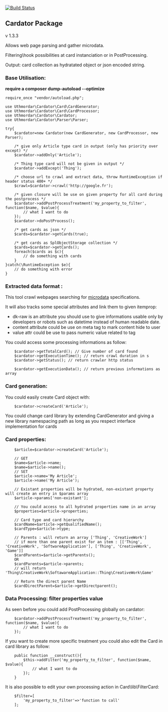 [![Build Status](https://travis-ci.org/Uthmordar/cardator.svg)](https://travis-ci.org/Uthmordar/cardator)

## Cardator Package

v 1.3.3

Allows web page parsing and gather microdata.

Filtering\hook possibilities at card instanciation or in PostProcessing.

Output: card collection as hydratated object or json encoded string.

### Base Utilisation:

**require a composer dump-autoload --optimize** 

```
require_once "vendor/autoload.php";

use Uthmordar\Cardator\Card\CardGenerator;
use Uthmordar\Cardator\Card\CardProcessor;
use Uthmordar\Cardator\Cardator;
use Uthmordar\Cardator\Parser\Parser;

try{
    $cardator=new Cardator(new CardGenerator, new CardProcessor, new Parser);

    /* give only Article type card in output (only has priority over except) */
    $cardator->addOnly('Article');

    /* Thing type card will not be given in output */
    $cardator->addExcept('Thing');

    /* choose url to crawl and extract data, throw RuntimeException if header status 400+ */
    $crawl=$cardator->crawl('http://google.fr');
    
    /* given closure will be use on given property for all card during the postprocess */
    $cardator->addPostProcessTreatment('my_property_to_filter', function($name, $value){
        // what I want to do
    });
    $cardator->doPostProcess();
    
    /* get cards as json */
    $cards=$cardator->getCards(true);
    
    /* get cards as SplObjectStorage collection */
    $cards=$cardator->getCards();
    foreach($cards as $c){
        // do something with cards
    }
}catch(\RuntimeException $e){
    // do something with error 
}

```

### Extracted data format :

This tool crawl webpages searching for [microdata](https://html.spec.whatwg.org/multipage/microdata.html) specifications.

It will also tracks some special attributes and link them to given itemprop:
  * dk-raw is an attribute you should use to give informations usable only by developers or robots such as datetime instead of human readable date.
  * content attribute could be use on meta tag to mark content hide to user
  * value attr could be use to pass numeric value related to tag 


You could access some processing informations as follow:

```
    $cardator->getTotalCard(); // Give number of card found
    $cardator->getExecutionTime(); // return crawl duration in s
    $cardator->getStatus(); // return crawler http status

    $cardator->getExecutionData(); // return previous informations as array
```


### Card generation:

You could easily create Card object with:

```
    $cardator->createCard('Article');
```

You could change card library by extending CardGenerator and giving a new library namespacing path as long as you respect interface implementation for cards 


### Card properties:

```
    $article=$cardator->createCard('Article');
    
    // GET
    $name=$article->name;
    $name=$article->name();
    // SET
    $article->name='My Article';
    $article->name('My Article');

    // Existant properties will be hydrated, non-existant property will create an entry in $params array
    $article->params['non-existant'];

    // You could access to all hydrated properties name in an array
    $properties=$article->properties;

    // Card type and card hierarchy
    $cardName=$article->getQualifiedName();
    $cardType=$article->type;

    // Parents : will return an array ['Thing', 'CreativeWork']
    // if more than one parent exist for an item : [['Thing', 'CreativeWork', 'SoftwareApplication'], ['Thing', 'CreativeWork', 'Game']]
    $cardParents=$article->getParents();
    OR 
    $cardParents=$article->parents;
    // will return 'Thing\CreativeWork\SoftawareApplication::Thing\CreativeWork\Game'

    // Return the direct parent Name
    $cardDirectParent=$article->getDirectparent();

```

### Data Processing: filter properties value

As seen before you could add PostProcessing globally on cardator:

```
    $cardator->addPostProcessTreatment('my_property_to_filter', function($name, $value){
        // what I want to do
    });
```

If you want to create more specific treatment you could also edit the Card in card library as follow:

```
    public function __construct(){
        $this->addFilter('my_property_to_filter', function($name, $value){
            // what I want to do
        });
    }
```

It is also possible to edit your own processing action in Card\lib\FilterCard:

```
    $filter=[
        'my_property_to_filter'=>'function to call'
    ];
```